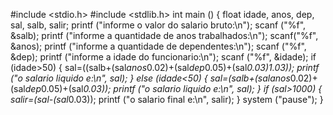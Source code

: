 #include <stdio.h>
#include <stdlib.h>
int main ()
{
	float idade, anos, dep, sal, salb, salir;
	printf ("informe o valor do salario bruto:\n");
	scanf ("%f", &salb);
	printf ("informe a quantidade de anos trabalhados:\n");
	scanf("%f", &anos);
	printf ("informe a quantidade de dependentes:\n");
	scanf ("%f", &dep);
	printf ("informe a idade do funcionario:\n");
	scanf ("%f", &idade);
	if (idade>50) {
		sal=((salb+(sal*anos*0.02)+(sal*dep*0.05)+(sal*0.03)*1.03));
		printf ("o salario liquido e:\n", sal);
	}
	else (idade<50) {
		sal=(salb+(sal*anos*0.02)+(sal*dep*0.05)+(sal*0.03));
		printf ("o salario liquido e:\n", sal);
	}
	if (sal>1000) {
		salir=(sal-(sal*0.03));
		printf ("o salario final e:\n", salir);
	}
	system ("pause");
}
